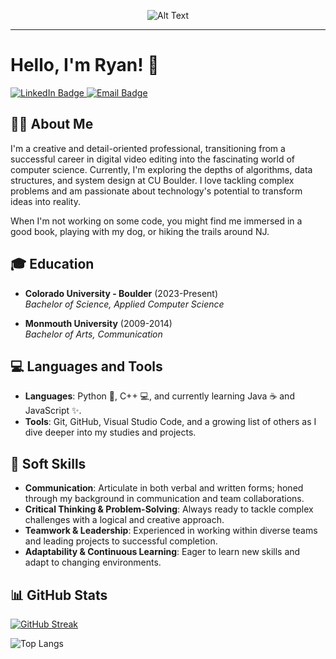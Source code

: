 
<p align="center">
  <img src="https://giffiles.alphacoders.com/211/211099.gif" alt="Alt Text"/>
</p>


---

# Hello, I'm Ryan! 👋

<p align="left">
  <a href="www.linkedin.com/in/ryan-m-cross">
    <img src="https://img.shields.io/badge/LinkedIn-blue?style=for-the-badge&logo=linkedin&logoColor=white" alt="LinkedIn Badge"/>
  </a>
  <a href="mailto:ryancross@pm.me">
    <img src="https://img.shields.io/badge/Email-purple?style=for-the-badge&logo=minutemailer&logoColor=white" alt="Email Badge"/>
  </a>
</p>

## 🙋‍♂️ About Me

I'm a creative and detail-oriented professional, transitioning from a successful career in digital video editing into the fascinating world of computer science. Currently, I'm exploring the depths of algorithms, data structures, and system design at CU Boulder. I love tackling complex problems and am passionate about technology's potential to transform ideas into reality.

When I'm not working on some code, you might find me immersed in a good book, playing with my dog, or hiking the trails around NJ.

## 🎓 Education

- **Colorado University - Boulder** (2023-Present)  
  _Bachelor of Science, Applied Computer Science_

- **Monmouth University** (2009-2014)  
  _Bachelor of Arts, Communication_

## 💻 Languages and Tools

- **Languages**: Python 🐍, C++ 💻, and currently learning Java ☕ and JavaScript ✨.
- **Tools**: Git, GitHub, Visual Studio Code, and a growing list of others as I dive deeper into my studies and projects.

## 🌟 Soft Skills

- **Communication**: Articulate in both verbal and written forms; honed through my background in communication and team collaborations.
- **Critical Thinking & Problem-Solving**: Always ready to tackle complex challenges with a logical and creative approach.
- **Teamwork & Leadership**: Experienced in working within diverse teams and leading projects to successful completion.
- **Adaptability & Continuous Learning**: Eager to learn new skills and adapt to changing environments.

## 📊 GitHub Stats


[![GitHub Streak](https://github-readme-streak-stats.herokuapp.com?user=rycr3278&theme=black-ice)](https://git.io/streak-stats)

![Top Langs](https://github-readme-stats.vercel.app/api/top-langs/?username=rycr3278&hide=assembly&layout=compact&theme=dark)


